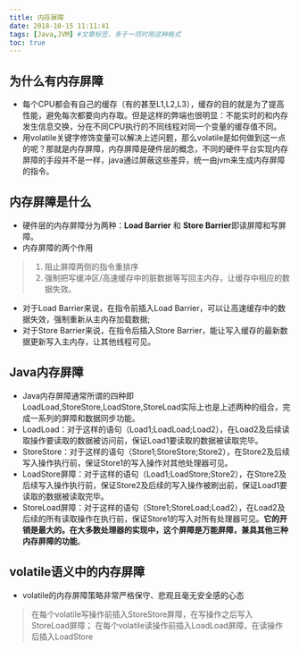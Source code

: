 ```yaml
---
title: 内存屏障
date: 2018-10-15 11:11:41
tags: [Java,JVM] #文章标签，多于一项时用这种格式
toc: true
---
```


## 为什么有内存屏障

* 每个CPU都会有自己的缓存（有的甚至L1,L2,L3），缓存的目的就是为了提高性能，避免每次都要向内存取。但是这样的弊端也很明显：不能实时的和内存发生信息交换，分在不同CPU执行的不同线程对同一个变量的缓存值不同。
* 用volatile关键字修饰变量可以解决上述问题，那么volatile是如何做到这一点的呢？那就是内存屏障，内存屏障是硬件层的概念，不同的硬件平台实现内存屏障的手段并不是一样，java通过屏蔽这些差异，统一由jvm来生成内存屏障的指令。

## 内存屏障是什么

* 硬件层的内存屏障分为两种：**Load Barrier** 和 **Store Barrier**即读屏障和写屏障。
* 内存屏障的两个作用

> 1. 阻止屏障两侧的指令重排序
> 2. 强制把写缓冲区/高速缓存中的脏数据等写回主内存，让缓存中相应的数据失效。

* 对于Load Barrier来说，在指令前插入Load Barrier，可以让高速缓存中的数据失效，强制重新从主内存加载数据;
* 对于Store Barrier来说，在指令后插入Store Barrier，能让写入缓存的最新数据更新写入主内存，让其他线程可见。

## Java内存屏障
* Java内存屏障通常所谓的四种即LoadLoad,StoreStore,LoadStore,StoreLoad实际上也是上述两种的组合，完成一系列的屏障和数据同步功能。
* LoadLoad：对于这样的语句（Load1;LoadLoad;Load2），在Load2及后续读取操作要读取的数据被访问前，保证Load1要读取的数据被读取完毕。
* StoreStore：对于这样的语句（Store1;StoreStore;Store2），在Store2及后续写入操作执行前，保证Store1的写入操作对其他处理器可见。
* LoadStore屏障：对于这样的语句（Load1;LoadStore;Store2），在Store2及后续写入操作执行前，保证Store2及后续的写入操作被刷出前，保证Load1要读取的数据被读取完毕。
* StoreLoad屏障：对于这样的语句（Store1;StoreLoad;Load2），在Load2及后续的所有读取操作在执行前，保证Store1的写入对所有处理器可见。**它的开销是最大的。在大多数处理器的实现中，这个屏障是万能屏障，兼具其他三种内存屏障的功能**。

## volatile语义中的内存屏障

* volatile的内存屏障策略非常严格保守、悲观且毫无安全感的心态

> 在每个volatile写操作前插入StoreStore屏障，在写操作之后写入StoreLoad屏障；
> 在每个volatile读操作前插入LoadLoad屏障，在读操作后插入LoadStore
